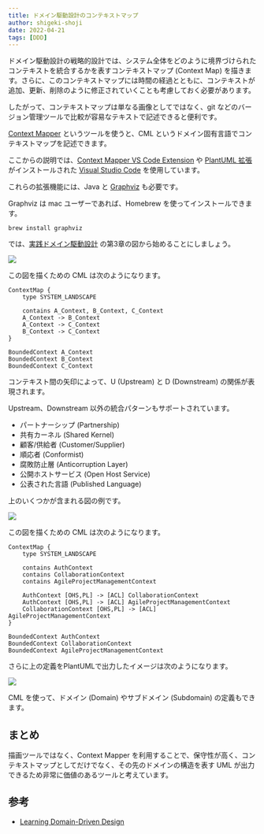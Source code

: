```yaml
---
title: ドメイン駆動設計のコンテキストマップ 
author: shigeki-shoji
date: 2022-04-21
tags: [DDD]
---
```


ドメイン駆動設計の戦略的設計では、システム全体をどのように境界づけられたコンテキストを統合するかを表すコンテキストマップ (Context Map) を描きます。さらに、このコンテキストマップには時間の経過とともに、コンテキストが追加、更新、削除のように修正されていくことも考慮しておく必要があります。

したがって、コンテキストマップは単なる画像としてではなく、git などのバージョン管理ツールで比較が容易なテキストで記述できると便利です。

[Context Mapper](https://contextmapper.org/) というツールを使うと、CML というドメイン固有言語でコンテキストマップを記述できます。

ここからの説明では、[Context Mapper VS Code Extension](https://marketplace.visualstudio.com/items?itemName=contextmapper.context-mapper-vscode-extension) や [PlantUML 拡張](https://marketplace.visualstudio.com/items?itemName=jebbs.plantuml) がインストールされた [Visual Studio Code](https://code.visualstudio.com/) を使用しています。

これらの拡張機能には、Java と [Graphviz](https://graphviz.org/) も必要です。

Graphviz は mac ユーザーであれば、Homebrew を使ってインストールできます。

```shell
brew install graphviz
```

では、[実践ドメイン駆動設計](https://www.amazon.co.jp/dp/479813161X/) の第3章の図から始めることにしましょう。

![](/img/blogs/2022/0421_context-map_1.png)

この図を描くための CML は次のようになります。

```text
ContextMap {
    type SYSTEM_LANDSCAPE

    contains A_Context, B_Context, C_Context
    A_Context -> B_Context
    A_Context -> C_Context
    B_Context -> C_Context
}

BoundedContext A_Context
BoundedContext B_Context
BoundedContext C_Context 
```

コンテキスト間の矢印によって、U (Upstream) と D (Downstream) の関係が表現されます。

Upstream、Downstream 以外の統合パターンもサポートされています。

- パートナーシップ (Partnership)
- 共有カーネル (Shared Kernel)
- 顧客/供給者 (Customer/Supplier)
- 順応者 (Conformist)
- 腐敗防止層 (Anticorruption Layer)
- 公開ホストサービス (Open Host Service)
- 公表された言語 (Published Language)

上のいくつかが含まれる図の例です。

![](/img/blogs/2022/0421_context-map_2.png)

この図を描くための CML は次のようになります。

```text
ContextMap {
    type SYSTEM_LANDSCAPE

    contains AuthContext
    contains CollaborationContext
    contains AgileProjectManagementContext

    AuthContext [OHS,PL] -> [ACL] CollaborationContext
    AuthContext [OHS,PL] -> [ACL] AgileProjectManagementContext
    CollaborationContext [OHS,PL] -> [ACL] AgileProjectManagementContext
}

BoundedContext AuthContext
BoundedContext CollaborationContext
BoundedContext AgileProjectManagementContext
```

さらに上の定義をPlantUMLで出力したイメージは次のようになります。

![](/img/blogs/2022/0421_context-map_3.png)

CML を使って、ドメイン (Domain) やサブドメイン (Subdomain) の定義もできます。

## まとめ

描画ツールではなく、Context Mapper を利用することで、保守性が高く、コンテキストマップとしてだけでなく、その先のドメインの構造を表す UML が出力できるため非常に価値のあるツールと考えています。

## 参考

- [Learning Domain-Driven Design](https://www.amazon.co.jp/dp/1098100131/)
